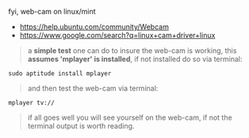 fyi, web-cam on linux/mint
* https://help.ubuntu.com/community/Webcam
* https://www.google.com/search?q=linux+cam+driver+linux

> a **simple test** one can do to insure the web-cam is working, this **assumes 'mplayer' is installed**, if not installed do so via terminal:

`sudo aptitude install mplayer`

> and then test the web-cam via terminal: 

`mplayer tv://`

> if all goes well you will see yourself on the web-cam, if not the terminal output is worth reading.
